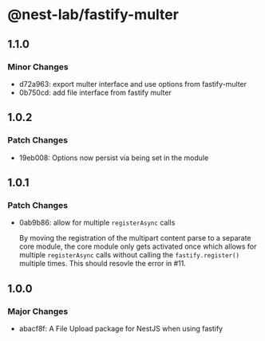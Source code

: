 # @nest-lab/fastify-multer

## 1.1.0

### Minor Changes

- d72a963: export multer interface and use options from fastify-multer
- 0b750cd: add file interface from fastify multer

## 1.0.2

### Patch Changes

- 19eb008: Options now persist via being set in the module

## 1.0.1

### Patch Changes

- 0ab9b86: allow for multiple `registerAsync` calls

  By moving the registration of the multipart content parse to a separate core module, the core module only gets activated once which allows for multiple `registerAsync` calls without calling the `fastify.register()` multiple times. This should resovle the error in #11.

## 1.0.0

### Major Changes

- abacf8f: A File Upload package for NestJS when using fastify
